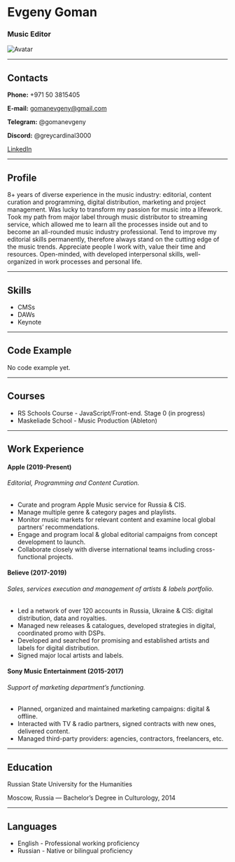 # Evgeny Goman
### Music Editor
![Avatar](https://avatars.githubusercontent.com/u/105670264?v=4)

***

## Contacts
**Phone:**
+971 50 3815405

**E-mail:**
gomanevgeny@gmail.com

**Telegram:**
@gomanevgeny

**Discord:**
@greycardinal3000

[LinkedIn](https://www.linkedin.com/in/gomanevgeny/)

***

## Profile
8+ years of diverse experience in the music industry: editorial, content curation and programming, digital distribution, marketing and project management. Was lucky to transform my passion for music into a lifework. Took my path from major label through music distributor to streaming service, which allowed me to learn all the processes inside out and to become an all-rounded music industry professional. Tend to improve my editorial skills permanently, therefore always stand on the cutting edge of the music trends. Appreciate people I work with, value their time and resources. Open-minded, with developed interpersonal skills, well-organized in work processes and personal life.

***

## Skills
* CMSs
* DAWs
* Keynote

***

## Code Example
No code example yet.

***

## Courses
* RS Schools Course - JavaScript/Front-end. Stage 0 (in progress)
* Maskeliade School - Music Production (Ableton)

***

## Work Experience
#### Apple (2019-Present)
###### *Editorial, Programming and Content Curation.*
* Curate and program Apple Music service for Russia & CIS.
* Manage multiple genre & category pages and playlists.
* Monitor music markets for relevant content and examine local global partners’ recommendations.
* Engage and program local & global editorial campaigns from concept development to launch.
* Collaborate closely with diverse international teams including cross-functional projects.

#### Believe (2017-2019)
###### *Sales, services execution and management of artists & labels portfolio.*
* Led a network of over 120 accounts in Russia, Ukraine & CIS: digital distribution, data and royalties.
* Managed new releases & catalogues, developed strategies in digital, coordinated promo with DSPs.
* Developed and searched for promising and established artists and labels for digital distribution.
* Signed major local artists and labels.

#### Sony Music Entertainment (2015-2017)
###### *Support of marketing department’s functioning.*
* Planned, organized and maintained marketing campaigns: digital & offline.
* Interacted with TV & radio partners, signed contracts with new ones, delivered content.
* Managed third-party providers: agencies, contractors, freelancers, etc.

***

## Education
Russian State University for the Humanities

Moscow, Russia — Bachelor’s Degree in Culturology, 2014

***

## Languages
* English - Professional working proficiency
* Russian - Native or bilingual proficiency
